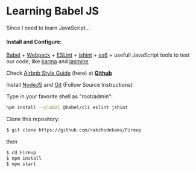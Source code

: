 # Learning Babel JS
Since I need to learn JavaScript...
#### Install and Configure:  
[Babel](https://babeljs.io/) + [Webpack](https://webpack.js.org/) + [ESLint](https://eslint.org/) + [jshint](https://jshint.com/about/) + [es6](http://es6-features.org/) + usefull JavaScript tools to test our code, like [karma](https://karma-runner.github.io/) and [jasmine](https://jasmine.github.io/)

Check [Airbnb Style Guide](https://github.com/airbnb/javascript) (here) at **[Github](https://github.com/)**

Install  [NodeJS](https://nodejs.org/en/) and [Git](https://git-scm.com/) (Follow Source Instructions)

Type in your favorite shell as "root/admin":

 ```sh
npm install --global @babel/cli eslint jshint
```
Clone this repository: 
```sh
$ git clone https://github.com/rakzhodekams/Fireup
```
then

```sh
$ cd Fireup
$ npm install 
$ npm start
```


